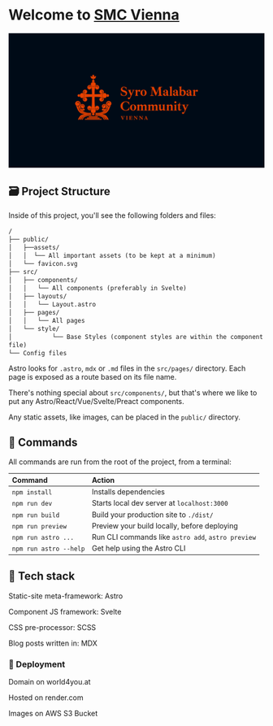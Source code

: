 # Welcome to [SMC Vienna](https://smcvienna.org)

![SMC Hero Image](/public/assets/meta-image.png)

## 🗃 Project Structure

Inside of this project, you'll see the following folders and files:

```
/
├── public/
│   ├──assets/
│   │  └── All important assets (to be kept at a minimum)
│   └── favicon.svg
├── src/
│   ├── components/
│   │   └── All components (preferably in Svelte)
│   ├── layouts/
│   │   └── Layout.astro
│   ├── pages/
│   │   └── All pages
│   └── style/
│   		└── Base Styles (component styles are within the component file)
└── Config files
```

Astro looks for `.astro`, `mdx` or `.md` files in the `src/pages/` directory. Each page is exposed as a route based on its file name.

There's nothing special about `src/components/`, but that's where we like to put any Astro/React/Vue/Svelte/Preact components.

Any static assets, like images, can be placed in the `public/` directory.

## 🧞 Commands

All commands are run from the root of the project, from a terminal:

| Command                | Action                                             |
| :--------------------- | :------------------------------------------------- |
| `npm install`          | Installs dependencies                              |
| `npm run dev`          | Starts local dev server at `localhost:3000`        |
| `npm run build`        | Build your production site to `./dist/`            |
| `npm run preview`      | Preview your build locally, before deploying       |
| `npm run astro ...`    | Run CLI commands like `astro add`, `astro preview` |
| `npm run astro --help` | Get help using the Astro CLI                       |

## 🧱 Tech stack

Static-site meta-framework: Astro

Component JS framework: Svelte

CSS pre-processor: SCSS

Blog posts written in: MDX

### 🚀 Deployment

Domain on world4you.at

Hosted on render.com

Images on AWS S3 Bucket
